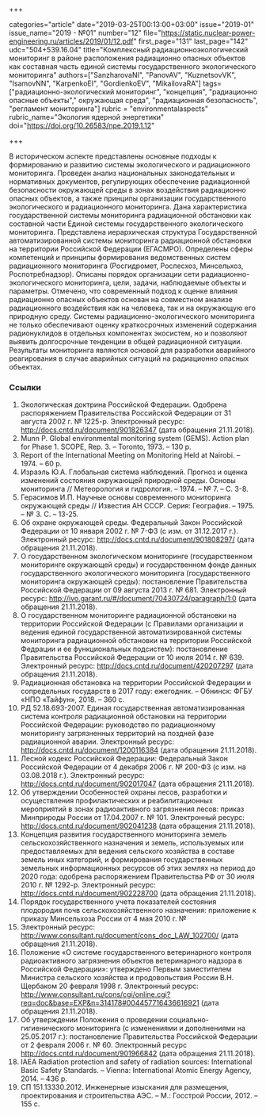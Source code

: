 +++

categories="article"
date="2019-03-25T00:13:00+03:00"
issue="2019-01"
issue_name="2019 - №01"
number="12"
file="https://static.nuclear-power-engineering.ru/articles/2019/01/12.pdf"
first_page="131"
last_page="142"
udc="504+539.16.04"
title="Комплексный радиационноэкологический мониторинг в районе расположения радиационно опасных объектов как составная часть единой системы государственного экологического мониторинга"
authors=["SanzharovaNI", "PanovAV", "KuznetsovVK", "IsamovNN", "KarpenkoEI", "GordienkoEV", "MikailovaRA"]
tags=["радиационно-экологический мониторинг", "концепция", "радиационно опасные объекты"," окружающая среда", "радиационная безопасность", "регламент мониторинга"]
rubric = "environmentalaspects"
rubric_name="Экология ядерной энергетики"
doi="https://doi.org/10.26583/npe.2019.1.12"

+++

В историческом аспекте представлены основные подходы к формированию и развитию системы экологического и радиационного мониторинга. Проведен анализ национальных законодательных и нормативных документов, регулирующих обеспечение радиационной безопасности окружающей среды в зонах воздействия радиационно опасных объектов, а также принципы организации государственного экологического и радиационного мониторинга. Дана характеристика государственной системы мониторинга радиационной обстановки как составной части Единой системы государственного экологического мониторинга. Представлена иерархическая структура Государственной автоматизированной системы мониторинга радиационной обстановки на территории Российской Федерации (ЕГАСМРО). Определены сферы компетенций и принципы формирования ведомственных систем радиационного мониторинга (Росгидромет, Рослесхоз, Минсельхоз, Роспотребнадзор). Описаны порядок организации сети радиационно-экологического мониторинга, цели, задачи, наблюдаемые объекты и параметры. Отмечено, что современный подход к оценке влияния радиационно опасных объектов основан на совместном анализе радиационного воздействия как на человека, так и на окружающую его природную среду. Системы радиационно-экологического мониторинга не только обеспечивают оценку краткосрочных изменений содержания радионуклидов в отдельных компонентах экосистем, но и позволяют выявить долгосрочные тенденции в общей радиационной ситуации. Результаты мониторинга являются основой для разработки аварийного реагирования в случае аварийных ситуаций на радиационно опасных объектах.

### Ссылки

1. Экологическая доктрина Российской Федерации. Одобрена распоряжением Правительства Российской Федерации от 31 августа 2002 г. № 1225-р. Электронный ресурс: http://docs.cntd.ru/document/901826347 (дата обращения 21.11.2018).
2. Munn P. Global environmental monitoring system (GEMS). Action plan for Phase 1. SCOPE, Rep. 3. – Toronto, 1973. – 130 p.
3. Report of the International Meeting on Monitoring Held at Nairobi. – 1974. – 60 p.
4. Израэль Ю.А. Глобальная система наблюдений. Прогноз и оценка изменений состояния окружающей природной среды. Основы мониторинга // Метеорология и гидрология. – 1974. – № 7. – С. 3-8.
5. Герасимов И.П. Научные основы современного мониторинга окружающей среды // Известия АН СССР. Серия: География. – 1975. – № 3. С. – 13-25.
6. Об охране окружающей среды. Федеральный Закон Российской Федерации от 10 января 2002 г. № 7-ФЗ (с изм. от 31.12.2017 г.). Электронный ресурс: http://docs.cntd.ru/document/901808297/ (дата обращения 21.11.2018).
7. О государственном экологическом мониторинге (государственном мониторинге окружающей среды) и государственном фонде данных государственного экологического мониторинга (государственного мониторинга окружающей среды): постановление Правительства Российской Федерации от 09 августа 2013 г. № 681. Электронный ресурс: http://ivo.garant.ru/#/document/70430724/paragraph/1:0 (дата обращения 21.11.2018).
8. О государственном мониторинге радиационной обстановки на территории Российской Федерации (с Правилами организации и ведения единой государственной автоматизированной системы мониторинга радиационной обстановки на территории Российской Федрации и ее функциональных подсистем): постановление Правительства Российской Федерации от 10 июля 2014 г. № 639. Электронный ресурс: http://docs.cntd.ru/document/420207297 (дата обращения 21.11.2018).
9. Радиационная обстановка на территории Российской Федерации и сопредельных государств в 2017 году: ежегодник. – Обнинск: ФГБУ «НПО «Тайфун», 2018. – 360 с.
10. РД 52.18.693-2007. Единая государственная автоматизированная система контроля радиационной обстановки на территории Российской Федерации: руководство по радиационному мониторингу загрязненных территорий на поздней фазе радиационной аварии. Электронный ресурс: http://docs.cntd.ru/document/1200116384 (дата обращения 21.11.2018).
11. Лесной кодекс Российской Федерации: Федеральный Закон Российской Федерации от 4 декабря 2006 г. № 200-ФЗ (с изм. на 03.08.2018 г.). Электронный ресурс: http://docs.cntd.ru/document/902017047 (дата обращения 21.11.2018).
12. Об утверждении Особенностей охраны лесов, разработки и осуществления профилактических и реабилитационных мероприятий в зонах радиоактивного загрязнения лесов: приказ Минприроды России от 17.04.2007 г. № 101. Электронный ресурс: http://docs.cntd.ru/document/902041238 (дата обращения 21.11.2018).
13. Концепция развития государственного мониторинга земель сельскохозяйственного назначения и земель, используемых или предоставляемых для ведения сельского хозяйства в составе земель иных категорий, и формирования государственных земельных информационных ресурсов об этих землях на период до 2020 года: одобрена распоряжением Правительства РФ от 30 июля 2010 г. № 1292-р. Электронный ресурс: http://docs.cntd.ru/document/902228700 (дата обращения 21.11.2018).
14. Порядок государственного учета показателей состояния плодородия почв сельскохозяйственного назначения: приложение к приказу Минсельхоза России от 4 мая 2010 г. №
150. Электронный ресурс: http://www.consultant.ru/document/cons_doc_LAW_102700/ (дата обращения 21.11.2018).
15. Положение «О системе государственного ветеринарного контроля радиоактивного загрязнения объектов ветеринарного надзора в Российской Федерации»: утверждено Первым заместителем Министра сельского хозяйства и продовольствия России В.Н. Щербаком 20 февраля 1998 г. Электронный ресурс: http://www.consultant.ru/cons/cgi/online.cgi?req=doc&base=EXP&n=314178#004457716436616921 (дата обращения 21.11.2018).
16. Об утверждении Положения о проведении социально-гигиенического мониторинга (с изменениями и дополнениями на 25.05.2017 г.): постановление Правительства Российской Федерации от 2 февраля 2006 г. № 60. Электронный ресурс http://docs.cntd.ru/document/901966842 (дата обращения 21.11.2018).
17. IAEA Radiation protection and safety of radiation sources: International Basic Safety Standards. – Vienna: International Atomic Energy Agency, 2014. – 436 p.
18. СП 151.13330.2012. Инженерные изыскания для размещения, проектирования и строительства АЭС. – М.: Госстрой России, 2012. – 155 с.